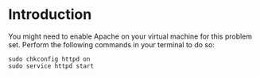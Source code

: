 # Introduction

You might need to enable Apache on your virtual machine for this problem set.
Perform the following commands in your terminal to do so:

	sudo chkconfig httpd on
	sudo service httpd start